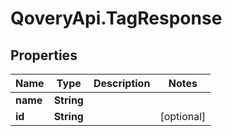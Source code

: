 # QoveryApi.TagResponse

## Properties

Name | Type | Description | Notes
------------ | ------------- | ------------- | -------------
**name** | **String** |  | 
**id** | **String** |  | [optional] 


